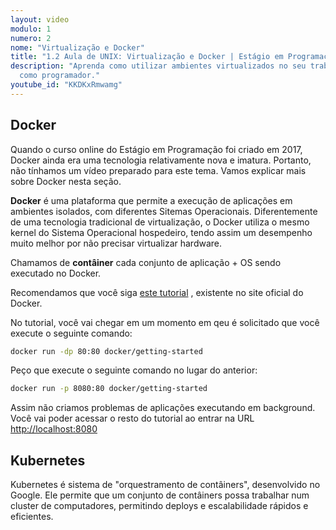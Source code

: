 ```yaml
---
layout: video
modulo: 1
numero: 2
nome: "Virtualização e Docker"
title: "1.2 Aula de UNIX: Virtualização e Docker | Estágio em Programação"
description: "Aprenda como utilizar ambientes virtualizados no seu trabalho
  como programador."
youtube_id: "KKDKxRmwamg"
---
```


## Docker

Quando o curso online do Estágio em Programação foi criado em 2017, Docker ainda
era uma tecnologia relativamente nova e imatura. Portanto, não tínhamos um vídeo
preparado para este tema. Vamos explicar mais sobre Docker nesta seção.

**Docker** é uma plataforma que permite a execução de aplicações em ambientes
isolados, com diferentes Sitemas Operacionais. Diferentemente de uma tecnologia
tradicional de virtualização, o Docker utiliza o mesmo kernel do Sistema
Operacional hospedeiro, tendo assim um desempenho muito melhor por não precisar
virtualizar hardware.

Chamamos de **contâiner** cada conjunto de aplicação + OS sendo executado no
Docker.

Recomendamos que você siga [este tutorial](https://docs.docker.com/get-started/)
, existente no site oficial do Docker.

No tutorial, você vai chegar em um momento em qeu é solicitado que você execute
o seguinte comando:
```bash
docker run -dp 80:80 docker/getting-started
```
Peço que execute o seguinte comando no lugar do anterior:
```bash
docker run -p 8080:80 docker/getting-started
```
Assim não criamos problemas de aplicações executando em background. Você vai
poder acessar o resto do tutorial ao entrar na URL [http://localhost:8080](http://localhost:8080)

## Kubernetes

Kubernetes é sistema de "orquestramento de contâiners", desenvolvido no Google.
Ele permite que um conjunto de contâiners possa trabalhar num cluster de
computadores, permitindo deploys e escalabilidade rápidos e eficientes.
